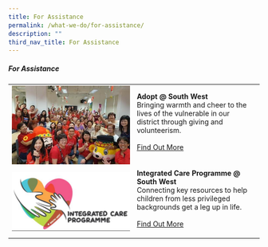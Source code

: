 ```yaml
---
title: For Assistance
permalink: /what-we-do/for-assistance/
description: ""
third_nav_title: For Assistance
---
```

##### For Assistance



| ||  |
| -------- | -------- | -------- |
| ![adopt](/images/What%20We%20Do/For%20Assistant/Adopt%20@%20South%20West/For%20Assistance%20-%20Adopt%20@%20SW%20-%20coca%20cola%20photo.jpg)     |   **Adopt @ South West**<br> Bringing warmth and cheer to the lives of the vulnerable in our district through giving and volunteerism.<br><br> [Find Out More](/what-we-do/for-assistance/adopt/)<br><br> |      |
|![ICP](/images/What%20We%20Do/For%20Assistant/Integrated%20Care%20Prog%20(ICP)@SW/Integrated%20Care%20Programme%20(ICP)%20@%20South%20West%20P5.jpg)| **Integrated Care Programme @ South West**<br> Connecting key resources to help children from less privileged backgrounds get a leg up in life. <br><br> [Find Out More](/what-we-do/for-assistance/icp/)<br><br> |      |